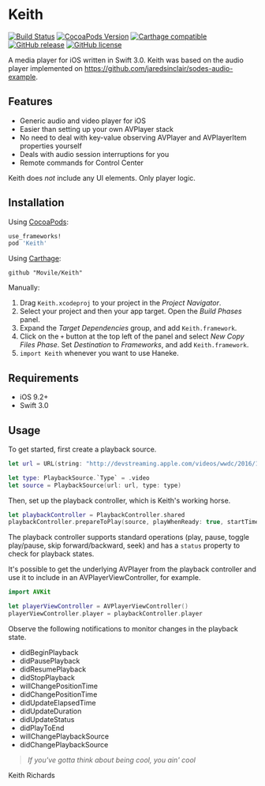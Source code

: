 # Keith

[![Build Status](https://travis-ci.org/Movile/Keith.svg?branch=master)](https://travis-ci.org/Movile/Keith)
[![CocoaPods Version](https://cocoapod-badges.herokuapp.com/v/Keith/badge.png)](http://cocoadocs.org/docsets/Keith)
[![Carthage compatible](https://img.shields.io/badge/Carthage-compatible-4BC51D.svg?style=flat)](https://github.com/Carthage/Carthage)
[![GitHub release](https://img.shields.io/github/tag/movile/keith.svg)](https://github.com/Movile/Keith/releases)
[![GitHub license](https://img.shields.io/badge/license-MIT-lightgrey.svg)](https://raw.githubusercontent.com/Movile/Keith/master/LICENSE.md)

A media player for iOS written in Swift 3.0. Keith was based on the audio player implemented on https://github.com/jaredsinclair/sodes-audio-example.

## Features

* Generic audio and video player for iOS
* Easier than setting up your own AVPlayer stack
* No need to deal with key-value observing AVPlayer and AVPlayerItem properties yourself
* Deals with audio session interruptions for you
* Remote commands for Control Center

Keith does *not* include any UI elements. Only player logic.

## Installation

Using [CocoaPods](http://cocoapods.org/):

```ruby
use_frameworks!
pod 'Keith'
```

Using [Carthage](https://github.com/Carthage/Carthage):

```
github "Movile/Keith"
```

Manually:

1. Drag `Keith.xcodeproj` to your project in the _Project Navigator_.
2. Select your project and then your app target. Open the _Build Phases_ panel.
3. Expand the _Target Dependencies_ group, and add `Keith.framework`.
4. Click on the `+` button at the top left of the panel and select _New Copy Files Phase_. Set _Destination_ to _Frameworks_, and add `Keith.framework`.
5. `import Keith` whenever you want to use Haneke.

## Requirements

- iOS 9.2+
- Swift 3.0

## Usage

To get started, first create a playback source.
```swift
let url = URL(string: "http://devstreaming.apple.com/videos/wwdc/2016/102w0bsn0ge83qfv7za/102/hls_vod_mvp.m3u8")!

let type: PlaybackSource.`Type` = .video
let source = PlaybackSource(url: url, type: type)
```

Then, set up the playback controller, which is Keith's working horse.
```swift
let playbackController = PlaybackController.shared
playbackController.prepareToPlay(source, playWhenReady: true, startTime: 0.0)
```

The playback controller supports standard operations (play, pause, toggle play/pause, skip forward/backward, seek) and has a `status` property to check for playback states.

It's possible to get the underlying AVPlayer from the playback controller and use it to include in an AVPlayerViewController, for example.
```swift
import AVKit

let playerViewController = AVPlayerViewController()
playerViewController.player = playbackController.player
```

Observe the following notifications to monitor changes in the playback state.
- didBeginPlayback
- didPausePlayback
- didResumePlayback
- didStopPlayback
- willChangePositionTime
- didChangePositionTime
- didUpdateElapsedTime
- didUpdateDuration
- didUpdateStatus
- didPlayToEnd   
- willChangePlaybackSource
- didChangePlaybackSource


> *If you've gotta think about being cool, you ain' cool*
>
Keith Richards
